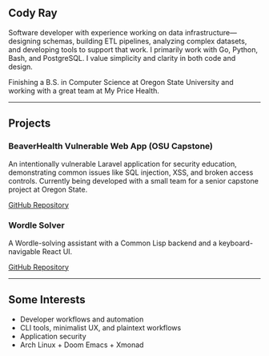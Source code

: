 ## Cody Ray

Software developer with experience working on data infrastructure—designing schemas, building ETL pipelines, analyzing complex datasets, and developing tools to support that work. I primarily work with Go, Python, Bash, and PostgreSQL. I value simplicity and clarity in both code and design.

Finishing a B.S. in Computer Science at Oregon State University and working with a great team at My Price Health.

---

## Projects
### BeaverHealth Vulnerable Web App (OSU Capstone)
An intentionally vulnerable Laravel application for security education, demonstrating common issues like SQL injection, XSS, and broken access controls. Currently being developed with a small team for a senior capstone project at Oregon State.

[GitHub Repository](https://github.com/BeaverHealth-Vulnerable-Web-App/BeaverHealth-Vulnerable-Web-App)

### Wordle Solver
A Wordle-solving assistant with a Common Lisp backend and a keyboard-navigable React UI.

[GitHub Repository](https://github.com/c-a-ray/wordle-solver)

---

## Some Interests
- Developer workflows and automation
- CLI tools, minimalist UX, and plaintext workflows
- Application security
- Arch Linux + Doom Emacs + Xmonad
